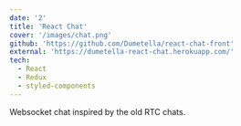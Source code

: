 ```yaml
---
date: '2'
title: 'React Chat'
cover: '/images/chat.png'
github: 'https://github.com/Dumetella/react-chat-front'
external: 'https://dumetella-react-chat.herokuapp.com/'
tech:
  - React
  - Redux
  - styled-components
---
```

Websocket chat inspired by the old RTC chats.